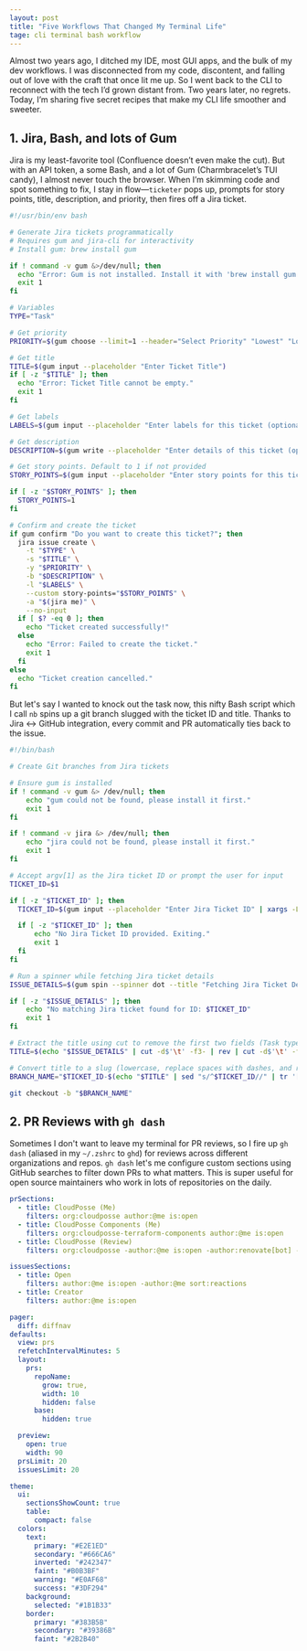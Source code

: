 ```yaml
---
layout: post
title: "Five Workflows That Changed My Terminal Life"
tage: cli terminal bash workflow
---
```


Almost two years ago, I ditched my IDE, most GUI apps, and the bulk of my dev workflows. I was disconnected from my code, discontent, and falling out of love with the craft that once lit me up. So I went back to the CLI to reconnect with the tech I’d grown distant from. Two years later, no regrets. Today, I’m sharing five secret recipes that make my CLI life smoother and sweeter.

## 1. Jira, Bash, and lots of Gum

Jira is my least-favorite tool (Confluence doesn’t even make the cut). But with an API token, a some Bash, and a lot of Gum (Charmbracelet’s TUI candy), I almost never touch the browser. When I’m skimming code and spot something to fix, I stay in flow—`ticketer` pops up, prompts for story points, title, description, and priority, then fires off a Jira ticket.

```sh
#!/usr/bin/env bash

# Generate Jira tickets programmatically
# Requires gum and jira-cli for interactivity
# Install gum: brew install gum

if ! command -v gum &>/dev/null; then
  echo "Error: Gum is not installed. Install it with 'brew install gum'."
  exit 1
fi

# Variables
TYPE="Task"

# Get priority
PRIORITY=$(gum choose --limit=1 --header="Select Priority" "Lowest" "Low" "Medium" "High" "Highest")

# Get title
TITLE=$(gum input --placeholder "Enter Ticket Title")
if [ -z "$TITLE" ]; then
  echo "Error: Ticket Title cannot be empty."
  exit 1
fi

# Get labels
LABELS=$(gum input --placeholder "Enter labels for this ticket (optional)")

# Get description
DESCRIPTION=$(gum write --placeholder "Enter details of this ticket (optional)")

# Get story points. Default to 1 if not provided
STORY_POINTS=$(gum input --placeholder "Enter story points for this ticket")

if [ -z "$STORY_POINTS" ]; then
  STORY_POINTS=1
fi

# Confirm and create the ticket
if gum confirm "Do you want to create this ticket?"; then
  jira issue create \
    -t "$TYPE" \
    -s "$TITLE" \
    -y "$PRIORITY" \
    -b "$DESCRIPTION" \
    -l "$LABELS" \
    --custom story-points="$STORY_POINTS" \
    -a "$(jira me)" \
    --no-input
  if [ $? -eq 0 ]; then
    echo "Ticket created successfully!"
  else
    echo "Error: Failed to create the ticket."
    exit 1
  fi
else
  echo "Ticket creation cancelled."
fi
```

But let's say I wanted to knock out the task now, this nifty Bash script which I call `nb` spins up a git branch slugged with the ticket ID and title. Thanks to Jira ↔ GitHub integration, every commit and PR automatically ties back to the issue.

```sh
#!/bin/bash

# Create Git branches from Jira tickets

# Ensure gum is installed
if ! command -v gum &> /dev/null; then
    echo "gum could not be found, please install it first."
    exit 1
fi

if ! command -v jira &> /dev/null; then
    echo "jira could not be found, please install it first."
    exit 1
fi

# Accept argv[1] as the Jira ticket ID or prompt the user for input
TICKET_ID=$1

if [ -z "$TICKET_ID" ]; then
  TICKET_ID=$(gum input --placeholder "Enter Jira Ticket ID" | xargs -L1 echo)

  if [ -z "$TICKET_ID" ]; then
      echo "No Jira Ticket ID provided. Exiting."
      exit 1
  fi
fi

# Run a spinner while fetching Jira ticket details
ISSUE_DETAILS=$(gum spin --spinner dot --title "Fetching Jira Ticket Details..." -- bash -c "jira issue list --plain | grep '$TICKET_ID'")

if [ -z "$ISSUE_DETAILS" ]; then
    echo "No matching Jira ticket found for ID: $TICKET_ID"
    exit 1
fi

# Extract the title using cut to remove the first two fields (Task type and Ticket ID) and exclude the last field (Status)
TITLE=$(echo "$ISSUE_DETAILS" | cut -d$'\t' -f3- | rev | cut -d$'\t' -f2- | rev | sed 's/^ *//')

# Convert title to a slug (lowercase, replace spaces with dashes, and remove redundant ticket ID prefix if present)
BRANCH_NAME="$TICKET_ID-$(echo "$TITLE" | sed "s/^$TICKET_ID//" | tr '[:upper:]' '[:lower:]' | tr ' ' '-' | tr -cd '[:alnum:]-')"

git checkout -b "$BRANCH_NAME"
```

## 2. PR Reviews with `gh dash`

Sometimes I don't want to leave my terminal for PR reviews, so I fire up `gh dash` (aliased in my `~/.zshrc` to `ghd`) for reviews across different organizations and repos. `gh dash` let's me configure custom sections using GitHub searches to filter down PRs to what matters. This is super useful for open source maintainers who work in lots of repositories on the daily.

```yaml
prSections:
  - title: CloudPosse (Me)
    filters: org:cloudposse author:@me is:open
  - title: CloudPosse Components (Me)
    filters: org:cloudposse-terraform-components author:@me is:open
  - title: CloudPosse (Review)
    filters: org:cloudposse -author:@me is:open -author:renovate[bot] -author:cloudpossebot -author:dependabot[bot] -repo:cloudposse/atmos type:pr sort:created-desc

issuesSections:
  - title: Open
    filters: author:@me is:open -author:@me sort:reactions
  - title: Creator
    filters: author:@me is:open

pager:
  diff: diffnav
defaults:
  view: prs
  refetchIntervalMinutes: 5
  layout:
    prs:
      repoName:
        grow: true,
        width: 10
        hidden: false
      base:
        hidden: true

  preview:
    open: true
    width: 90
  prsLimit: 20
  issuesLimit: 20

theme:
  ui:
    sectionsShowCount: true
    table:
      compact: false
  colors:
    text:
      primary: "#E2E1ED"
      secondary: "#666CA6"
      inverted: "#242347"
      faint: "#B0B3BF"
      warning: "#E0AF68"
      success: "#3DF294"
    background:
      selected: "#1B1B33"
    border:
      primary: "#383B5B"
      secondary: "#39386B"
      faint: "#2B2B40"
```
